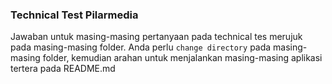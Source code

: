 ### Technical Test Pilarmedia

Jawaban untuk masing-masing pertanyaan pada technical tes merujuk pada masing-masing folder. Anda perlu `change directory` pada masing-masing folder, kemudian arahan untuk menjalankan masing-masing aplikasi tertera pada README.md

